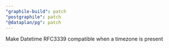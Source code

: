 ```yaml
---
"graphile-build": patch
"postgraphile": patch
"@dataplan/pg": patch
---
```


Make Datetime RFC3339 compatible when a timezone is present
